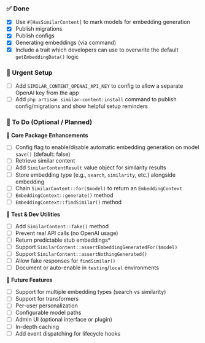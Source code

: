 ### ✅ Done
* [x] Use `#[HasSimilarContent]` to mark models for embedding generation
* [x] Publish migrations
* [x] Publish configs
* [x] Generating embeddings (via command)
* [x] Include a trait which developers can use to overwrite the default `getEmbeddingData()` logic

### 🚨 Urgent Setup
* [ ] Add `SIMILAR_CONTENT_OPENAI_API_KEY` to config to allow a separate OpenAI key from the app
* [ ] Add `php artisan similar-content:install` command to publish config/migrations and show helpful setup reminders
  
### 📝 To Do (Optional / Planned)
**🔁 Core Package Enhancements**
* [ ] Config flag to enable/disable automatic embedding generation on model `save()` (default: false)
* [ ] Retrieve similar content
* [ ] Add `SimilarContentResult` value object for similarity results
* [ ] Store embedding type (e.g., `search`, `similarity`, etc.) alongside embedding
* [ ] Chain `SimilarContent::for($model)` to return an `EmbeddingContext`
* [ ] `EmbeddingContext::generate()` method
* [ ] `EmbeddingContext::findSimilar()` method

**🧪 Test & Dev Utilities**
* [ ] Add `SimilarContent::fake()` method
* [ ] Prevent real API calls (no OpenAI usage)
* [ ] Return predictable stub embeddings*
* [ ] Support `SimilarContent::assertEmbeddingGeneratedFor($model)`
* [ ] Support `SimilarContent::assertNothingGenerated()`
* [ ] Allow fake responses for `findSimilar()`
* [ ] Document or auto-enable in `testing`/`local` environments

**🚧 Future Features**
* [ ] Support for multiple embedding types (search vs similarity)
* [ ] Support for transformers
* [ ] Per-user personalization
* [ ] Configurable model paths
* [ ] Admin UI (optional interface or plugin)
* [ ] In-depth caching
* [ ] Add event dispatching for lifecycle hooks